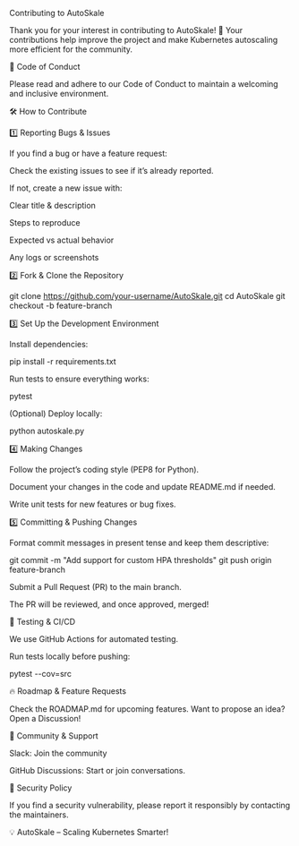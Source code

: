 Contributing to AutoSkale

Thank you for your interest in contributing to AutoSkale! 🚀 Your contributions help improve the project and make Kubernetes autoscaling more efficient for the community.

📜 Code of Conduct

Please read and adhere to our Code of Conduct to maintain a welcoming and inclusive environment.

🛠️ How to Contribute

1️⃣ Reporting Bugs & Issues

If you find a bug or have a feature request:

Check the existing issues to see if it’s already reported.

If not, create a new issue with:

Clear title & description

Steps to reproduce

Expected vs actual behavior

Any logs or screenshots

2️⃣ Fork & Clone the Repository

git clone https://github.com/your-username/AutoSkale.git
cd AutoSkale
git checkout -b feature-branch

3️⃣ Set Up the Development Environment

Install dependencies:

pip install -r requirements.txt

Run tests to ensure everything works:

pytest

(Optional) Deploy locally:

python autoskale.py

4️⃣ Making Changes

Follow the project’s coding style (PEP8 for Python).

Document your changes in the code and update README.md if needed.

Write unit tests for new features or bug fixes.

5️⃣ Committing & Pushing Changes

Format commit messages in present tense and keep them descriptive:

git commit -m "Add support for custom HPA thresholds"
git push origin feature-branch

Submit a Pull Request (PR) to the main branch.

The PR will be reviewed, and once approved, merged!

🧪 Testing & CI/CD

We use GitHub Actions for automated testing.

Run tests locally before pushing:

pytest --cov=src

🔥 Roadmap & Feature Requests

Check the ROADMAP.md for upcoming features. Want to propose an idea? Open a Discussion!

🤝 Community & Support

Slack: Join the community

GitHub Discussions: Start or join conversations.

🔐 Security Policy

If you find a security vulnerability, please report it responsibly by contacting the maintainers.

💡 AutoSkale – Scaling Kubernetes Smarter!

